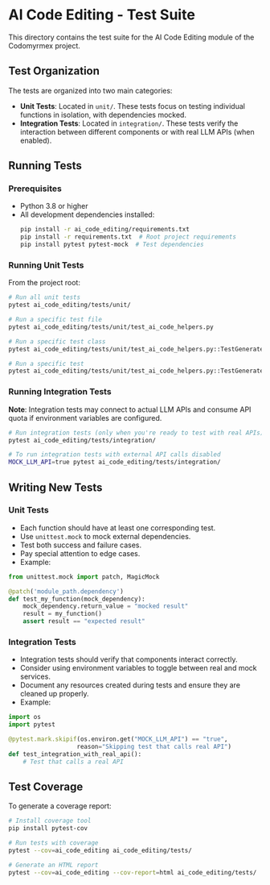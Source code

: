 # AI Code Editing - Test Suite

This directory contains the test suite for the AI Code Editing module of the Codomyrmex project.

## Test Organization

The tests are organized into two main categories:

- **Unit Tests**: Located in `unit/`. These tests focus on testing individual functions in isolation, with dependencies mocked.
- **Integration Tests**: Located in `integration/`. These tests verify the interaction between different components or with real LLM APIs (when enabled).

## Running Tests

### Prerequisites

- Python 3.8 or higher
- All development dependencies installed:
  ```bash
  pip install -r ai_code_editing/requirements.txt
  pip install -r requirements.txt  # Root project requirements
  pip install pytest pytest-mock  # Test dependencies
  ```

### Running Unit Tests

From the project root:

```bash
# Run all unit tests
pytest ai_code_editing/tests/unit/

# Run a specific test file
pytest ai_code_editing/tests/unit/test_ai_code_helpers.py

# Run a specific test class
pytest ai_code_editing/tests/unit/test_ai_code_helpers.py::TestGenerateCodeSnippet

# Run a specific test
pytest ai_code_editing/tests/unit/test_ai_code_helpers.py::TestGenerateCodeSnippet::test_generate_code_success_openai
```

### Running Integration Tests

**Note**: Integration tests may connect to actual LLM APIs and consume API quota if environment variables are configured.

```bash
# Run integration tests (only when you're ready to test with real APIs)
pytest ai_code_editing/tests/integration/

# To run integration tests with external API calls disabled
MOCK_LLM_API=true pytest ai_code_editing/tests/integration/
```

## Writing New Tests

### Unit Tests

- Each function should have at least one corresponding test.
- Use `unittest.mock` to mock external dependencies.
- Test both success and failure cases.
- Pay special attention to edge cases.
- Example:

```python
from unittest.mock import patch, MagicMock

@patch('module_path.dependency')
def test_my_function(mock_dependency):
    mock_dependency.return_value = "mocked result"
    result = my_function()
    assert result == "expected result"
```

### Integration Tests

- Integration tests should verify that components interact correctly.
- Consider using environment variables to toggle between real and mock services.
- Document any resources created during tests and ensure they are cleaned up properly.
- Example:

```python
import os
import pytest

@pytest.mark.skipif(os.environ.get("MOCK_LLM_API") == "true", 
                   reason="Skipping test that calls real API")
def test_integration_with_real_api():
    # Test that calls a real API
```

## Test Coverage

To generate a coverage report:

```bash
# Install coverage tool
pip install pytest-cov

# Run tests with coverage
pytest --cov=ai_code_editing ai_code_editing/tests/

# Generate an HTML report
pytest --cov=ai_code_editing --cov-report=html ai_code_editing/tests/
``` 